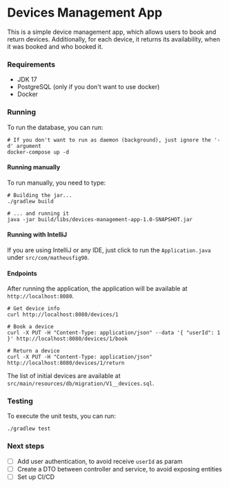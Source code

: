 # Devices Management App

This is a simple device management app, which allows users to book and return devices.
Additionally, for each device, it returns its availability, when it was booked and who booked it.

### Requirements
- JDK 17
- PostgreSQL (only if you don't want to use docker)
- Docker

### Running

To run the database, you can run:
```
# If you don't want to run as daemon (background), just ignore the '-d' argument 
docker-compose up -d
```

#### Running manually
To run manually, you need to type:
```
# Building the jar...
./gradlew build

# ... and running it
java -jar build/libs/devices-management-app-1.0-SNAPSHOT.jar
```

#### Running with IntelliJ
If you are using IntelliJ or any IDE, just click to run the `Application.java` under `src/com/matheusfig90`.

#### Endpoints
After running the application, the application will be available at `http://localhost:8080`.
```
# Get device info
curl http://localhost:8080/devices/1

# Book a device
curl -X PUT -H "Content-Type: application/json" --data '{ "userId": 1 }' http://localhost:8080/devices/1/book

# Return a device
curl -X PUT -H "Content-Type: application/json" http://localhost:8080/devices/1/return
```

The list of initial devices are available at `src/main/resources/db/migration/V1__devices.sql`.

### Testing
To execute the unit tests, you can run:
```
./gradlew test
```

### Next steps
- [ ] Add user authentication, to avoid receive `userId` as param
- [ ] Create a DTO between controller and service, to avoid exposing entities
- [ ] Set up CI/CD